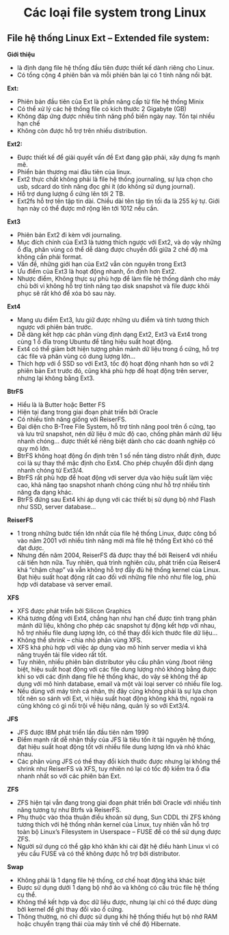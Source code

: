 <h1 align="center">Các loại file system trong Linux</h1>

## File hệ thống Linux Ext – Extended file system:
**Giới thiệu**
- là định dạng file hệ thống đầu tiên được thiết kế dành riêng cho Linux.
- Có tổng cộng 4 phiên bản và mỗi phiên bản lại có 1 tính năng nổi bật.

**Ext:**
- Phiên bản đầu tiên của Ext là phần nâng cấp từ file hệ thống Minix
- Có thể xử lý các hệ thống file có kích thước 2 Gigabyte (GB)
- Không đáp ứng được nhiều tính năng phổ biến ngày nay. Tồn tại nhiều hạn chế
- Không còn được hỗ trợ trên nhiều distribution.

**Ext2:**
- Được thiết kế để giải quyết vấn đề Ext đang gặp phải, xây dựng fs mạnh mẽ.
- Phiển bản thương mai đâu tiên của linux.
- Ext2 thực chất không phải là file hệ thống journaling, sự lựa chọn cho usb, sdcard do tính năng đọc ghi ít (do không sử dụng journal).
- Hỗ trợ dung lượng ổ cứng lên tới 2 TB.
- Ext2fs hỗ trợ tên tập tin dài. Chiều dài tên tập tin tối đa là 255 ký tự. Giới hạn này có thể được mở rộng lên tới 1012 nếu cần.

**Ext3**
- Phiên bản Ext2 đi kèm với journaling.
- Mục đích chính của Ext3 là tương thích ngược với Ext2, và do vậy những ổ đĩa, phân vùng có thể dễ dàng được chuyển đổi giữa 2 chế độ mà không cần phải format.
- Vấn đề, những giới hạn của Ext2 vẫn còn nguyên trong Ext3
- Ưu điểm của Ext3 là hoạt động nhanh, ổn định hơn Ext2.
- Nhược điểm, Không thực sự phù hợp để làm file hệ thống dành cho máy chủ bởi vì không hỗ trợ tính năng tạo disk snapshot và file được khôi phục sẽ rất khó để xóa bỏ sau này.

**Ext4**
- Mang ưu điểm Ext3, lưu giữ được những ưu điểm và tính tương thích ngược với phiên bản trước.
- Dễ dàng kết hợp các phân vùng định dạng Ext2, Ext3 và Ext4 trong cùng 1 ổ đĩa trong Ubuntu để tăng hiệu suất hoạt động.
- Ext4 có thể giảm bớt hiện tượng phân mảnh dữ liệu trong ổ cứng, hỗ trợ các file và phân vùng có dung lượng lớn...
- Thích hợp với ổ SSD so với Ext3, tốc độ hoạt động nhanh hơn so với 2 phiên bản Ext trước đó, cũng khá phù hợp để hoạt động trên server, nhưng lại không bằng Ext3.

**BtrFS**
- Hiểu là là Butter hoặc Better FS
- Hiện tại đang trong giai đoạn phát triển bởi Oracle
- Có nhiều tính năng giống với ReiserFS.
- Đại diện cho B-Tree File System, hỗ trợ tính năng pool trên ổ cứng, tạo và lưu trữ snapshot, nén dữ liệu ở mức độ cao, chống phân mảnh dữ liệu nhanh chóng... được thiết kế riêng biệt dành cho các doanh nghiệp có quy mô lớn.
- BtrFS không hoạt động ổn định trên 1 số nền tảng distro nhất định, được coi là sự thay thế mặc định cho Ext4. Cho phép chuyển đổi định dạng nhanh chóng từ Ext3/4.
- BtrFS rất phù hợp để hoạt động với server dựa vào hiệu suất làm việc cao, khả năng tạo snapshot nhanh chóng cũng như hỗ trợ nhiều tính năng đa dạng khác.
- BtrFS đứng sau Ext4 khi áp dụng với các thiết bị sử dụng bộ nhớ Flash như SSD, server database...

**ReiserFS**
- 1 trong những bước tiến lớn nhất của file hệ thống Linux, được công bố vào năm 2001 với nhiều tính năng mới mà file hệ thống Ext khó có thể đạt được.
- Nhưng đến năm 2004, ReiserFS đã được thay thế bởi Reiser4 với nhiều cải tiến hơn nữa. Tuy nhiên, quá trình nghiên cứu, phát triển của Reiser4 khá “chậm chạp” và vẫn không hỗ trợ đầy đủ hệ thống kernel của Linux. Đạt hiệu suất hoạt động rất cao đối với những file nhỏ như file log, phù hợp với database và server email.

**XFS**
- XFS được phát triển bởi Silicon Graphics
- Khá tương đồng với Ext4, chẳng hạn như hạn chế được tình trạng phân mảnh dữ liệu, không cho phép các snapshot tự động kết hợp với nhau, hỗ trợ nhiều file dung lượng lớn, có thể thay đổi kích thước file dữ liệu...
- Không thể shrink – chia nhỏ phân vùng XFS.
- XFS khá phù hợp với việc áp dụng vào mô hình server media vì khả năng truyền tải file video rất tốt.
- Tuy nhiên, nhiều phiên bản distributor yêu cầu phân vùng /boot riêng biệt, hiệu suất hoạt động với các file dung lượng nhỏ không bằng được khi so với các định dạng file hệ thống khác, do vậy sẽ không thể áp dụng với mô hình database, email và một vài loại server có nhiều file log.
- Nếu dùng với máy tính cá nhân, thì đây cũng không phải là sự lựa chọn tốt nên so sánh với Ext, vì hiệu suất hoạt động không khả thi, ngoài ra cũng không có gì nổi trội về hiệu năng, quản lý so với Ext3/4.

**JFS**
- JFS được IBM phát triển lần đầu tiên năm 1990
- Điểm mạnh rất dễ nhận thấy của JFS là tiêu tốn ít tài nguyên hệ thống, đạt hiệu suất hoạt động tốt với nhiều file dung lượng lớn và nhỏ khác nhau.
- Các phân vùng JFS có thể thay đổi kích thước được nhưng lại không thể shrink như ReiserFS và XFS, tuy nhiên nó lại có tốc độ kiểm tra ổ đĩa nhanh nhất so với các phiên bản Ext.

**ZFS**
- ZFS hiện tại vẫn đang trong giai đoạn phát triển bởi Oracle với nhiều tính năng tương tự như Btrfs và ReiserFS.
- Phụ thuộc vào thỏa thuận điều khoản sử dụng, Sun CDDL thì ZFS không tương thích với hệ thống nhân kernel của Linux, tuy nhiên vẫn hỗ trợ toàn bộ Linux’s Filesystem in Userspace – FUSE để có thể sử dụng được ZFS.
- Người sử dụng có thể gặp khó khăn khi cài đặt hệ điều hành Linux vì có yêu cầu FUSE và có thể không được hỗ trợ bởi distributor.

**Swap**
- Không phải là 1 dạng file hệ thống, cơ chế hoạt động khá khác biệt
- Được sử dụng dưới 1 dạng bộ nhớ ảo và không có cấu trúc file hệ thống cụ thể.
- Không thể kết hợp và đọc dữ liệu được, nhưng lại chỉ có thể được dùng bởi kernel để ghi thay đổi vào ổ cứng.
- Thông thường, nó chỉ được sử dụng khi hệ thống thiếu hụt bộ nhớ RAM hoặc chuyển trạng thái của máy tính về chế độ Hibernate.